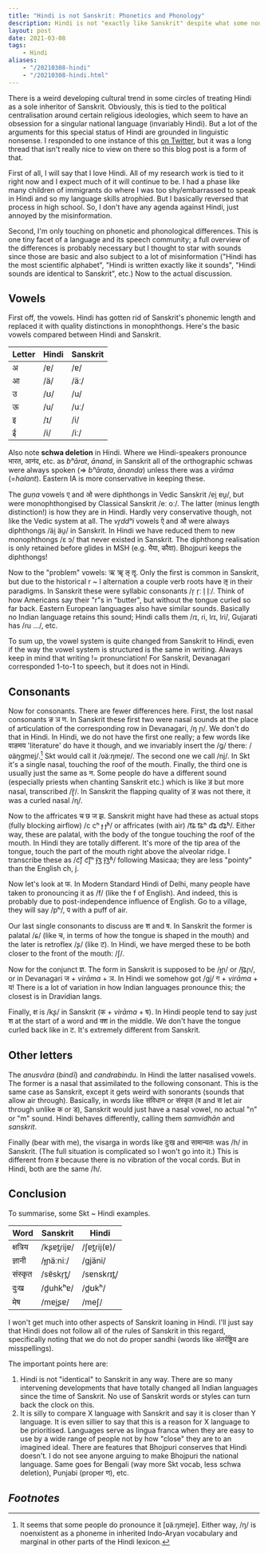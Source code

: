 ```yaml
---
title: "Hindi is not Sanskrit: Phonetics and Phonology"
description: Hindi is not "exactly like Sanskrit" despite what some nonsensical claims say.
layout: post
date: 2021-03-08
tags:
    - Hindi
aliases:
    - "/20210308-hindi"
    - "/20210308-hindi.html"
---
```


There is a weird developing cultural trend in some circles of treating Hindi as a sole inheritor of Sanskrit. Obviously, this is tied to the political centralisation around certain religious ideologies, which seem to have an obsession for a singular national language (invariably Hindi). But a lot of the arguments for this special status of Hindi are grounded in linguistic nonsense. I responded to one instance of this [on Twitter](https://twitter.com/aryaman2020/status/1368969707760594944), but it was a long thread that isn't really nice to view on there so this blog post is a form of that.

First of all, I will say that I love Hindi. All of my research work is tied to it right now and I expect much of it will continue to be. I had a phase like many children of immigrants do where I was too shy/embarrassed to speak in Hindi and so my language skills atrophied. But I basically reversed that process in high school. So, I don't have any agenda against Hindi, just annoyed by the misinformation.

Second, I'm only touching on phonetic and phonological differences. This is one tiny facet of a language and its speech community; a full overview of the differences is probably necessary but I thought to star with sounds since those are basic and also subject to a lot of misinformation ("Hindi has the most scientific alphabet", "Hindi is written exactly like it sounds", "Hindi sounds are identical to Sanskrit", etc.) Now to the actual discussion.

## Vowels

First off, the vowels. Hindi has gotten rid of Sanskrit's phonemic length and replaced it with quality distinctions in monophthongs. Here's the basic vowels compared between Hindi and Sanskrit.

| Letter | Hindi | Sanskrit |
| --- | --- | --- |
| अ | /ɐ/ | /ɐ/ |
| आ | /ä/ | /äː/ |
| उ | /ʊ/ | /u/ |
| ऊ | /u/ | /uː/ |
| इ | /ɪ/ | /i/ |
| ई | /i/ | /iː/ |

Also note **schwa deletion** in Hindi. Where we Hindi-speakers pronounce भारत, आनंद, etc. as *bʰārat*, *ānand*, in Sanskrit all of the orthographic schwas were always spoken (=> *bʰārata*, *ānanda*) unless there was a *virāma* (=*halant*). Eastern IA is more conservative in keeping these.

The *guṇa* vowels ए and ओ were diphthongs in Vedic Sanskrit /ɐi̯ ɐu̯/, but were monophthongised by Classical Sanskrit /eː oː/. The latter (minus length distinction!) is how they are in Hindi. Hardly very conservative though, not like the Vedic system at all. The *vr̥ddʰi* vowels ऐ and औ were always diphthongs /äi̯ äu̯/ in Sanskrit. In Hindi we have reduced them to new monophthongs /ɛ ɔ/ that never existed in Sanskrit. The diphthong realisation is only retained before glides in MSH (e.g. भैया, कौवा). Bhojpuri keeps the diphthongs!

Now to the "problem" vowels: ऋ ॠ ऌ ॡ. Only the first is common in Sanskrit, but due to the historical r ~ l alternation a couple verb roots have ऌ in their paradigms. In Sanskrit these were syllabic consonants /r̩ r̩ː l̩ l̩ː/. Think of how Americans say their "r"s in "butter", but without the tongue curled so far back. Eastern European languages also have similar sounds. Basically no Indian language retains this sound; Hindi calls them /ɾɪ, ɾi, lɾɪ, lɾi/, Gujarati has /ɾu .../, etc.

To sum up, the vowel system is quite changed from Sanskrit to Hindi, even if the way the vowel system is structured is the same in writing. Always keep in mind that writing != pronunciation! For Sanskrit, Devanagari corresponded 1-to-1 to speech, but it does not in Hindi. 

## Consonants

Now for consonants. There are fewer differences here. First, the lost nasal consonants ङ ञ ण. In Sanskrit these first two were nasal sounds at the place of articulation of the corresponding row in Devanagari, /ŋ ɲ/. We don't do that in Hindi. In Hindi, we do not have the first one really; a few words like वाङमय 'literature' do have it though, and we invariably insert the /g/ there: /ʋäŋgmɐj/.[^vangmay] Skt would call it /ʋäːŋmɐjɐ/. The second one we call /nj/. In Skt it's a single nasal, touching the roof of the mouth. Finally, the third one is usually just the same as न. Some people do have a different sound (especially priests when chanting Sanskrit etc.) which is like ड़ but more nasal, transcribed /ɽ̃/. In Sanskrit the flapping quality of ड़ was not there, it was a curled nasal /ɳ/.

Now to the affricates च छ ज झ. Sanskrit might have had these as actual stops (fully blocking airflow) /c cʰ ɟ ɟʱ/ or affricates (with air) /t͡ɕ t͡ɕʰ d͡ʑ d͡ʑʱ/. Either way, these are palatal, with the body of the tongue touching the roof of the mouth. In Hindi they are totally different. It's more of the tip area of the tongue, touch the part of the mouth right above the alveolar ridge. I transcribe these as /c͡ʃ c͡ʃʰ ɟ͡ʒ ɟ͡ʒʱ/ following Masicaa; they are less "pointy" than the English ch, j.

Now let's look at फ. In Modern Standard Hindi of Delhi, many people have taken to pronouncing it as /f/ (like the f of English). And indeed, this is probably due to post-independence influence of English. Go to a village, they will say /pʰ/, प with a puff of air. 

Our last single consonants to discuss are श and ष. In Sanskrit the former is palatal /ɕ/ (like च, in terms of how the tongue is shaped in the mouth) and the later is retroflex /ʂ/ (like ट). In Hindi, we have merged these to be both closer to the front of the mouth: /ʃ/.

Now for the conjunct ज्ञ. The form in Sanskrit is supposed to be /ɟɲ/ or /ɟ͡ʑɲ/, or in Devanagari ज + *virāma* + ञ. In Hindi we somehow got /gj/ ग + *virāma* + य! There is a lot of variation in how Indian languages pronounce this; the closest is in Dravidian langs.

Finally, क्ष is /kʂ/ in Sanskrit (क + *virāma* + ष). In Hindi people tend to say just श at the start of a word and क्श in the middle. We don't have the tongue curled back like in ट. It's extremely different from Sanskrit. 

## Other letters

The *anusvāra* (*bindī*) and *candrabindu*. In Hindi the latter nasalised vowels. The former is a nasal that assimilated to the following consonant. This is the same case as Sanskrit, except it gets weird with sonorants (sounds that allow air through). Basically, in words like संविधान or संस्कृत (व and स let air through unlike क or ड), Sanskrit would just have a nasal vowel, no actual "n" or "m" sound. Hindi behaves differently, calling them *samvidhān* and *sanskrit*.

Finally (bear with me), the visarga in words like दुःख and सामान्यतः was /h/ in Sanskrit. (The full situation is complicated so I won't go into it.) This is different from ह because there is no vibration of the vocal cords. But in Hindi, both are the same /ɦ/.

## Conclusion
To summarise, some Skt ~ Hindi examples.

| Word | Sanskrit | Hindi |
| --- | --- | --- |
| क्षत्रिय | /kʂɐt̪ɾijɐ/ | /ʃɐt̪ɾij(ɐ)/ |
| ज्ञानी | /ɟɲäːniː/ | /gjäni/ |
| संस्कृत | /sɐ̃skr̩t̪/ | /sɐnskɾɪt̪/ |
| दुःख | /d̪uhkʰɐ/ | /d̪ʊkʰ/ |
| मेष | /mɐi̯ʂɐ/ | /meʃ/ |

I won't get much into other aspects of Sanskrit loaning in Hindi. I'll just say that Hindi does not follow all of the rules of Sanskrit in this regard, specifically noting that we do not do proper sandhi (words like अंतर्रष्ट्रिय are misspellings).

The important points here are:

1. Hindi is not "identical" to Sanskrit in any way. There are so many intervening developments that have totally changed all Indian languages since the time of Sanskrit. No use of Sanskrit words or styles can turn back the clock on this.
2. It is silly to compare X language with Sanskrit and say it is closer than Y language. It is even sillier to say that this is a reason for X language to be prioritised. Languages serve as lingua franca when they are easy to use by a wide range of people not by how "close" they are to an imagined ideal. There are features that Bhojpuri conserves that Hindi doesn't. I do not see anyone arguing to make Bhojpuri the national language. Same goes for Bengali (way more Skt vocab, less schwa deletion), Punjabi (proper ण), etc.

## *Footnotes*
[^vangmay]: It seems that some people do pronounce it [ʋäːŋmɐjɐ]. Either way, /ŋ/ is noenxistent as a phoneme in inherited Indo-Aryan vocabulary and marginal in other parts of the Hindi lexicon.